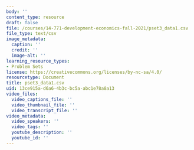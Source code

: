 ```yaml
---
body: ''
content_type: resource
draft: false
file: /courses/14-771-development-economics-fall-2021/pset3_data1.csv
file_type: text/csv
image_metadata:
  caption: ''
  credit: ''
  image-alt: ''
learning_resource_types:
- Problem Sets
license: https://creativecommons.org/licenses/by-nc-sa/4.0/
resourcetype: Document
title: pset3_data1.csv
uid: 13ce915a-d6a6-4b3c-bc5a-abc1e78a8a13
video_files:
  video_captions_file: ''
  video_thumbnail_file: ''
  video_transcript_file: ''
video_metadata:
  video_speakers: ''
  video_tags: ''
  youtube_description: ''
  youtube_id: ''
---
```

